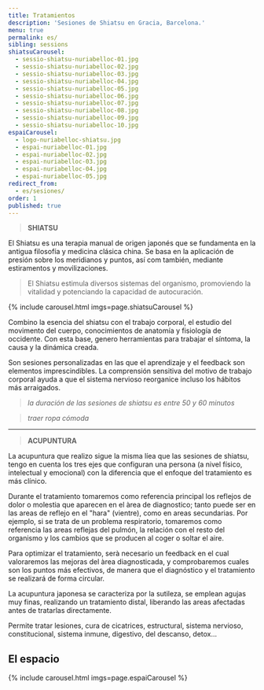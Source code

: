 ```yaml
---
title: Tratamientos
description: 'Sesiones de Shiatsu en Gracia, Barcelona.'
menu: true
permalink: es/
sibling: sessions
shiatsuCarousel:
  - sessio-shiatsu-nuriabelloc-01.jpg
  - sessio-shiatsu-nuriabelloc-02.jpg
  - sessio-shiatsu-nuriabelloc-03.jpg
  - sessio-shiatsu-nuriabelloc-04.jpg
  - sessio-shiatsu-nuriabelloc-05.jpg
  - sessio-shiatsu-nuriabelloc-06.jpg
  - sessio-shiatsu-nuriabelloc-07.jpg
  - sessio-shiatsu-nuriabelloc-08.jpg
  - sessio-shiatsu-nuriabelloc-09.jpg
  - sessio-shiatsu-nuriabelloc-10.jpg
espaiCarousel:
  - logo-nuriabelloc-shiatsu.jpg
  - espai-nuriabelloc-01.jpg
  - espai-nuriabelloc-02.jpg
  - espai-nuriabelloc-03.jpg
  - espai-nuriabelloc-04.jpg
  - espai-nuriabelloc-05.jpg
redirect_from:
  - es/sesiones/
order: 1
published: true
---
```




> **SHIATSU**

El Shiatsu es una terapia manual de origen japonés que se fundamenta en la antigua filosofía y medicina clásica china. Se basa en la aplicación de presión sobre los meridianos y puntos, así com también, mediante estiramentos y movilizaciones.

> El Shiatsu estimula diversos sistemas del organismo, promoviendo la vitalidad y potenciando la capacidad de autocuración.

{% include carousel.html imgs=page.shiatsuCarousel %}

Combino la esencia del shiatsu con el trabajo corporal, el estudio del movimento del cuerpo, conocimientos de anatomía y fisiología de occidente. Con esta base, genero herramientas para trabajar el síntoma, la causa y la dinámica creada.

Son sesiones personalizadas en las que el aprendizaje y el feedback son elementos imprescindibles. La comprensión sensitiva del motivo de trabajo corporal ayuda a que el sistema nervioso reorganice incluso los hábitos más arraigados.

> _la duración de las sesiones de shiatsu es entre 50 y 60 minutos_

> _traer ropa cómoda_

--------------------------------------------------------------------------------------

> **ACUPUNTURA**

La acupuntura que realizo sigue la misma líea que las sesiones de shiatsu, tengo en cuenta los tres ejes que configuran una persona (a nivel físico, intelectual y emocional) con la diferencia que el enfoque del tratamiento es más clínico.

Durante el tratamiento tomaremos como referencia principal los reflejos de dolor o molestia que aparecen en el àrea de diagnostico; tanto puede ser en las areas de reflejo en el "hara" (vientre), como en areas secundarias. Por ejemplo, si se trata de un problema respiratorio, tomaremos como referencia las areas reflejas del pulmón, la relación con el resto del organismo y los cambios que se producen al coger o soltar el aire.

Para optimizar el tratamiento, serà necesario un feedback en el cual valoraremos las mejoras del àrea diagnosticada, y comprobaremos cuales son los puntos más efectivos, de manera que el diagnóstico y el tratamiento se realizará de forma circular.

La acupuntura japonesa se caracteriza por la sutileza, se emplean agujas muy finas, realizando un tratamiento distal, liberando las areas afectadas antes de tratarlas directamente.

Permite tratar lesiones, cura de cicatrices, estructural, sistema nervioso, constitucional, sistema inmune, digestivo, del descanso, detox...





## El espacio

{% include carousel.html imgs=page.espaiCarousel %}
